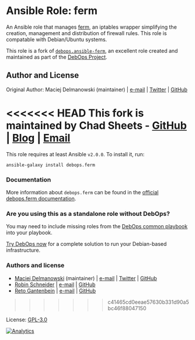 # Ansible Role: ferm

An Ansible role that manages [ferm](http://ferm.foo-projects.org/), an iptables
wrapper simplifying the creation, management and distribution of firewall rules.
This role is compatable with Debian/Ubuntu systems.

This role is a fork of [`debops.ansible-ferm`](https://github.com/debops/ansible-ferm),
an excellent role created and maintained as part of the [DebOps Project](https://debops.org).


## Author and License

Original Author: Maciej Delmanowski (maintainer) | [e-mail](mailto:drybjed@gmail.com) | [Twitter](https://twitter.com/drybjed) | [GitHub](https://github.com/drybjed)

<<<<<<< HEAD
This fork is maintained by Chad Sheets - [GitHub](https://github.com/cjsheets) | [Blog](http://chadsheets.com/) | [Email](mailto:chad@linconf.com)
=======
This role requires at least Ansible `v2.0.0`. To install it, run:

```Shell
ansible-galaxy install debops.ferm
```

### Documentation

More information about `debops.ferm` can be found in the
[official debops.ferm documentation](https://docs.debops.org/en/latest/ansible/roles/ansible-ferm/docs/).



### Are you using this as a standalone role without DebOps?

You may need to include missing roles from the [DebOps common
playbook](https://github.com/debops/debops-playbooks/blob/master/playbooks/common.yml)
into your playbook.

[Try DebOps now](https://debops.org/) for a complete solution to run your Debian-based infrastructure.





### Authors and license

- [Maciej Delmanowski](https://docs.debops.org/en/latest/debops-keyring/docs/entities.html#debops-keyring-entity-drybjed) (maintainer) | [e-mail](mailto:drybjed@gmail.com) | [Twitter](https://twitter.com/drybjed) | [GitHub](https://github.com/drybjed)
- [Robin Schneider](https://docs.debops.org/en/latest/debops-keyring/docs/entities.html#debops-keyring-entity-ypid) | [e-mail](mailto:ypid@riseup.net) | [GitHub](https://github.com/ypid)
- [Reto Gantenbein](https://linuxmonk.ch/) | [e-mail](mailto:reto.gantenbein@linuxmonk.ch) | [GitHub](https://github.com/ganto)
>>>>>>> c41465cd0eeae57630b331d90a5bc46f88047150

License: [GPL-3.0](https://tldrlegal.com/license/gnu-general-public-license-v3-%28gpl-3%29)

[![Analytics](https://cjs-beacon.appspot.com/UA-10006093-3/github/linconf/ansible-ferm?pixel)](https://github.com/linconf/ansible-ferm)
